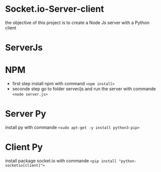# Socket.io-Server-client
the objective of this project is to create a Node Js server with a Python client

# ServerJs
# NPM
* first step install npm with command `<npm install>` <br>
* seconde step go to folder server/js and  run the server with commande `<node server.js>` 

# Server Py
install py with commande `<sudo apt-get -y install python3-pip>` 

# Client Py 
install package socket.io with commande `<pip install "python-socketio[client]">` 
  
